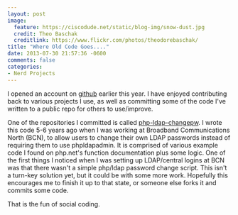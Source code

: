 ```yaml
---
layout: post
image:
  feature: https://ciscodude.net/static/blog-img/snow-dust.jpg
  credit: Theo Baschak
  creditlink: https://www.flickr.com/photos/theodorebaschak/
title: "Where Old Code Goes...."
date: 2013-07-30 21:57:36 -0600
comments: false
categories:
- Nerd Projects
---
```

I opened an account on [github](https://github.com/) earlier this year. I have enjoyed contributing back to various projects I use, as well as committing some of the code I've written to a public repo for others to use/improve.

<!--more-->

One of the repositories I committed is called [php-ldap-changepw](https://github.com/tbaschak/php-ldap-changepw). I wrote this code 5-6 years ago when I was working at Broadband Communications North (BCN), to allow users to change their own LDAP passwords instead of requiring them to use phpldapadmin. It is comprised of various example code I found on php.net's function documentation plus some logic. One of the first things I noticed when I was setting up LDAP/central logins at BCN was that there wasn't a simple php/ldap password change script. This isn't a turn-key solution yet, but it could be with some more work. Hopefully this encourages me to finish it up to that state, or someone else forks it and commits some code.

That is the fun of social coding.

